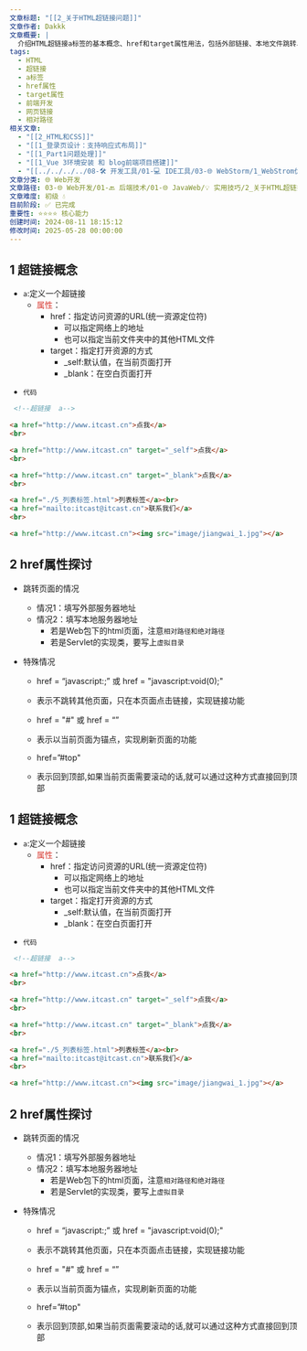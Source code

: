 ```yaml
---
文章标题: "[[2_关于HTML超链接问题]]"
文章作者: Dakkk
文章概要: |
  介绍HTML超链接a标签的基本概念、href和target属性用法，包括外部链接、本地文件跳转、特殊href值处理等常见应用场景
tags:
  - HTML
  - 超链接
  - a标签
  - href属性
  - target属性
  - 前端开发
  - 网页链接
  - 相对路径
相关文章:
  - "[[2_HTML和CSS]]"
  - "[[1_登录页设计：支持响应式布局]]"
  - "[[1_Part1问题处理]]"
  - "[[1_Vue 3环境安装 和 blog前端项目搭建]]"
  - "[[../../../../08-🛠️ 开发工具/01-💻 IDE工具/03-🌐 WebStorm/1_WebStrom优化]]"
文章分类: 🌐 Web开发
文章路径: 03-🌐 Web开发/01-🔙 后端技术/01-🌐 JavaWeb/💡 实用技巧/2_关于HTML超链接问题.md
文章难度: 初级 💧
目前阶段: ✅ 已完成
重要性: ⭐⭐⭐⭐ 核心能力
创建时间: 2024-08-11 18:15:12
修改时间: 2025-05-28 00:00:00
---
```


## 1 超链接概念

* `a`:定义一个超链接
	* <font color="#d83931">属性</font>：
		* href：指定访问资源的URL(统一资源定位符)
			* 可以指定网络上的地址
			* 也可以指定当前文件夹中的其他HTML文件
		* target：指定打开资源的方式
			* \_self:默认值，在当前页面打开
			* \_blank：在空白页面打开

- `代码`
```html
 <!--超链接  a-->

<a href="http://www.itcast.cn">点我</a>
<br>

<a href="http://www.itcast.cn" target="_self">点我</a>
<br>

<a href="http://www.itcast.cn" target="_blank">点我</a>
<br>

<a href="./5_列表标签.html">列表标签</a><br>
<a href="mailto:itcast@itcast.cn">联系我们</a>
<br>

<a href="http://www.itcast.cn"><img src="image/jiangwai_1.jpg"></a>
```

## 2 href属性探讨

- 跳转页面的情况
	- 情况1：填写外部服务器地址
	- 情况2：填写本地服务器地址
		- 若是Web包下的html页面，注意`相对路径和绝对路径`
		- 若是Servlet的实现类，要写上`虚拟目录`

- 特殊情况
	- href = “javascript:;”  或  href = "javascript:void(0);"
	- 表示不跳转其他页面，只在本页面点击链接，实现链接功能

	- href = "#"   或 href = “”
	- 表示以当前页面为锚点，实现刷新页面的功能

	- href=”#top"
	- 表示回到顶部,如果当前页面需要滚动的话,就可以通过这种方式直接回到顶部

## 1 超链接概念

* `a`:定义一个超链接
	* <font color="#d83931">属性</font>：
		* href：指定访问资源的URL(统一资源定位符)
			* 可以指定网络上的地址
			* 也可以指定当前文件夹中的其他HTML文件
		* target：指定打开资源的方式
			* \_self:默认值，在当前页面打开
			* \_blank：在空白页面打开

- `代码`
```html
 <!--超链接  a-->

<a href="http://www.itcast.cn">点我</a>
<br>

<a href="http://www.itcast.cn" target="_self">点我</a>
<br>

<a href="http://www.itcast.cn" target="_blank">点我</a>
<br>

<a href="./5_列表标签.html">列表标签</a><br>
<a href="mailto:itcast@itcast.cn">联系我们</a>
<br>

<a href="http://www.itcast.cn"><img src="image/jiangwai_1.jpg"></a>
```

## 2 href属性探讨

- 跳转页面的情况
	- 情况1：填写外部服务器地址
	- 情况2：填写本地服务器地址
		- 若是Web包下的html页面，注意`相对路径和绝对路径`
		- 若是Servlet的实现类，要写上`虚拟目录`

- 特殊情况
	- href = “javascript:;”  或  href = "javascript:void(0);"
	- 表示不跳转其他页面，只在本页面点击链接，实现链接功能

	- href = "#"   或 href = “”
	- 表示以当前页面为锚点，实现刷新页面的功能

	- href=”#top"
	- 表示回到顶部,如果当前页面需要滚动的话,就可以通过这种方式直接回到顶部
